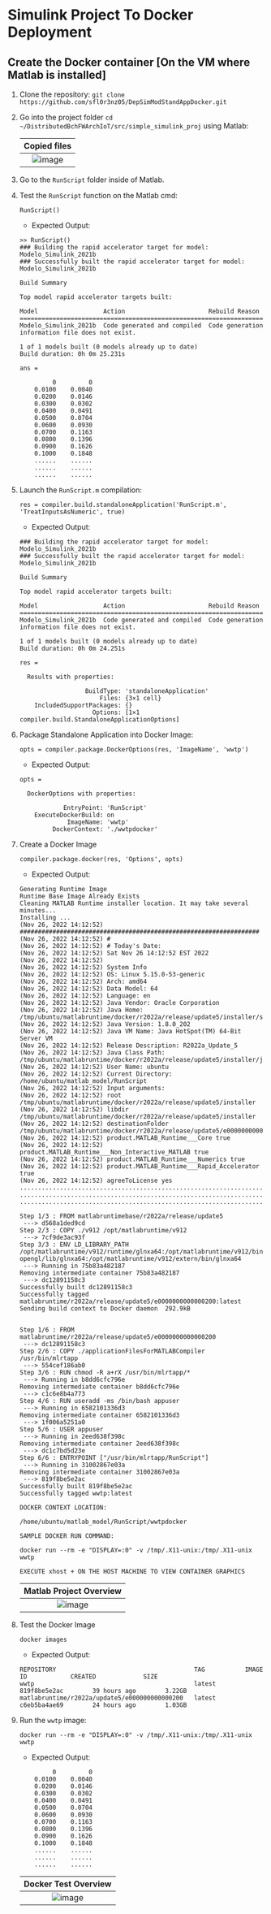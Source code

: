 # Simulink Project To Docker Deployment

## Create the Docker container **[On the VM where Matlab is installed]**

1. Clone the repository: `git clone https://github.com/sfl0r3nz05/DepSimModStandAppDocker.git`
2. Go into the project folder `cd ~/DistributedBchFWArchIoT/src/simple_simulink_proj` using Matlab:

    |        **Copied files**         |
    |:-------------------------------:|
    |![image](./images/RunScript.png) |

3. Go to the `RunScript` folder inside of Matlab.
4. Test the `RunScript` function on the Matlab cmd:

    ```console
    RunScript()
    ```

    - Expected Output:

    ```console
    >> RunScript()
    ### Building the rapid accelerator target for model: Modelo_Simulink_2021b
    ### Successfully built the rapid accelerator target for model: Modelo_Simulink_2021b

    Build Summary

    Top model rapid accelerator targets built:

    Model                  Action                       Rebuild Reason                                    
    ======================================================================================================
    Modelo_Simulink_2021b  Code generated and compiled  Code generation information file does not exist.  

    1 of 1 models built (0 models already up to date)
    Build duration: 0h 0m 25.231s

    ans =

             0         0
        0.0100    0.0040
        0.0200    0.0146
        0.0300    0.0302
        0.0400    0.0491
        0.0500    0.0704
        0.0600    0.0930
        0.0700    0.1163
        0.0800    0.1396
        0.0900    0.1626
        0.1000    0.1848
        ......    ......
        ......    ......
        ......    ......        
    ```

5. Launch the `RunScript.m` compilation:

    ```console
    res = compiler.build.standaloneApplication('RunScript.m', 'TreatInputsAsNumeric', true)
    ```

    - Expected Output:

    ```console
    ### Building the rapid accelerator target for model: Modelo_Simulink_2021b
    ### Successfully built the rapid accelerator target for model: Modelo_Simulink_2021b

    Build Summary

    Top model rapid accelerator targets built:

    Model                  Action                       Rebuild Reason                                    
    ======================================================================================================
    Modelo_Simulink_2021b  Code generated and compiled  Code generation information file does not exist.  

    1 of 1 models built (0 models already up to date)
    Build duration: 0h 0m 24.251s

    res = 

      Results with properties:

                      BuildType: 'standaloneApplication'
                          Files: {3×1 cell}
        IncludedSupportPackages: {}
                        Options: [1×1 compiler.build.StandaloneApplicationOptions]       
    ```

6. Package Standalone Application into Docker Image:

    ```console
    opts = compiler.package.DockerOptions(res, 'ImageName', 'wwtp')
    ```

    - Expected Output:

    ```console
    opts = 

      DockerOptions with properties:

                EntryPoint: 'RunScript'
        ExecuteDockerBuild: on
                 ImageName: 'wwtp'
             DockerContext: './wwtpdocker'       
    ```

7. Create a Docker Image

    ```console
    compiler.package.docker(res, 'Options', opts)
    ```

    - Expected Output:

    ```console
    Generating Runtime Image
    Runtime Base Image Already Exists
    Cleaning MATLAB Runtime installer location. It may take several minutes...
    Installing ...
    (Nov 26, 2022 14:12:52) ##################################################################
    (Nov 26, 2022 14:12:52) #
    (Nov 26, 2022 14:12:52) # Today's Date: 
    (Nov 26, 2022 14:12:52) Sat Nov 26 14:12:52 EST 2022
    (Nov 26, 2022 14:12:52) 
    (Nov 26, 2022 14:12:52) System Info
    (Nov 26, 2022 14:12:52) OS: Linux 5.15.0-53-generic
    (Nov 26, 2022 14:12:52) Arch: amd64
    (Nov 26, 2022 14:12:52) Data Model: 64
    (Nov 26, 2022 14:12:52) Language: en
    (Nov 26, 2022 14:12:52) Java Vendor: Oracle Corporation
    (Nov 26, 2022 14:12:52) Java Home: /tmp/ubuntu/matlabruntime/docker/r2022a/release/update5/installer/sys/java/jre/glnxa64/jre
    (Nov 26, 2022 14:12:52) Java Version: 1.8.0_202
    (Nov 26, 2022 14:12:52) Java VM Name: Java HotSpot(TM) 64-Bit Server VM
    (Nov 26, 2022 14:12:52) Release Description: R2022a_Update_5
    (Nov 26, 2022 14:12:52) Java Class Path: /tmp/ubuntu/matlabruntime/docker/r2022a/release/update5/installer/java/config/installagent/pathlist.jar
    (Nov 26, 2022 14:12:52) User Name: ubuntu
    (Nov 26, 2022 14:12:52) Current Directory: /home/ubuntu/matlab_model/RunScript
    (Nov 26, 2022 14:12:52) Input arguments: 
    (Nov 26, 2022 14:12:52) root /tmp/ubuntu/matlabruntime/docker/r2022a/release/update5/installer
    (Nov 26, 2022 14:12:52) libdir /tmp/ubuntu/matlabruntime/docker/r2022a/release/update5/installer
    (Nov 26, 2022 14:12:52) destinationFolder /tmp/ubuntu/matlabruntime/docker/r2022a/release/update5/e0000000000000200
    (Nov 26, 2022 14:12:52) product.MATLAB_Runtime___Core true
    (Nov 26, 2022 14:12:52) product.MATLAB_Runtime___Non_Interactive_MATLAB true
    (Nov 26, 2022 14:12:52) product.MATLAB_Runtime___Numerics true
    (Nov 26, 2022 14:12:52) product.MATLAB_Runtime___Rapid_Accelerator true
    (Nov 26, 2022 14:12:52) agreeToLicense yes   
    ............................................................................................................................................................
    ............................................................................................................................................................
    ............................................................................................................................................................

    Step 1/3 : FROM matlabruntimebase/r2022a/release/update5
     ---> d568a1ded9cd
    Step 2/3 : COPY ./v912 /opt/matlabruntime/v912
     ---> 7cf9de3ac93f
    Step 3/3 : ENV LD_LIBRARY_PATH /opt/matlabruntime/v912/runtime/glnxa64:/opt/matlabruntime/v912/bin/glnxa64:/opt/matlabruntime/v912/sys/os/glnxa64:/opt/matlabruntime/v912/sys/  opengl/lib/glnxa64:/opt/matlabruntime/v912/extern/bin/glnxa64
     ---> Running in 75b83a482187
    Removing intermediate container 75b83a482187
     ---> dc12891158c3
    Successfully built dc12891158c3
    Successfully tagged matlabruntime/r2022a/release/update5/e0000000000000200:latest
    Sending build context to Docker daemon  292.9kB


    Step 1/6 : FROM matlabruntime/r2022a/release/update5/e0000000000000200
     ---> dc12891158c3
    Step 2/6 : COPY ./applicationFilesForMATLABCompiler /usr/bin/mlrtapp
     ---> 554cef186ab0
    Step 3/6 : RUN chmod -R a+rX /usr/bin/mlrtapp/*
     ---> Running in b8dd6cfc796e
    Removing intermediate container b8dd6cfc796e
     ---> c1c6e8b4a773
    Step 4/6 : RUN useradd -ms /bin/bash appuser
     ---> Running in 6582101336d3
    Removing intermediate container 6582101336d3
     ---> 1f006a5251a0
    Step 5/6 : USER appuser
     ---> Running in 2eed638f398c
    Removing intermediate container 2eed638f398c
     ---> dc1c7bd5d23e
    Step 6/6 : ENTRYPOINT ["/usr/bin/mlrtapp/RunScript"]
     ---> Running in 31002867e03a
    Removing intermediate container 31002867e03a
     ---> 819f8be5e2ac
    Successfully built 819f8be5e2ac
    Successfully tagged wwtp:latest

    DOCKER CONTEXT LOCATION:

    /home/ubuntu/matlab_model/RunScript/wwtpdocker

    SAMPLE DOCKER RUN COMMAND:

    docker run --rm -e "DISPLAY=:0" -v /tmp/.X11-unix:/tmp/.X11-unix wwtp

    EXECUTE xhost + ON THE HOST MACHINE TO VIEW CONTAINER GRAPHICS
    ```

    |     **Matlab Project Overview**     |
    |:-----------------------------------:|
    |  ![image](./images/FullDeploy.png)  |

8. Test the Docker Image

    ```console
    docker images
    ```

    - Expected Output:

    ```console
    REPOSITORY                                      TAG           IMAGE ID            CREATED             SIZE
    wwtp                                            latest        819f8be5e2ac        39 hours ago        3.22GB
    matlabruntime/r2022a/update5/e000000000000200   latest        c6eb5ba4ae69        24 hours ago        1.03GB
    ```

8. Run the `wwtp` image:

    ```console
    docker run --rm -e "DISPLAY=:0" -v /tmp/.X11-unix:/tmp/.X11-unix wwtp
    ```

    - Expected Output:

    ```console
             0         0
        0.0100    0.0040
        0.0200    0.0146
        0.0300    0.0302
        0.0400    0.0491
        0.0500    0.0704
        0.0600    0.0930
        0.0700    0.1163
        0.0800    0.1396
        0.0900    0.1626
        0.1000    0.1848
        ......    ......
        ......    ......
        ......    ...... 
    ```

    |          **Docker Test Overview**            |
    |:--------------------------------------------:|
    |  ![image](./images/FullDeployContainer.png)  |
